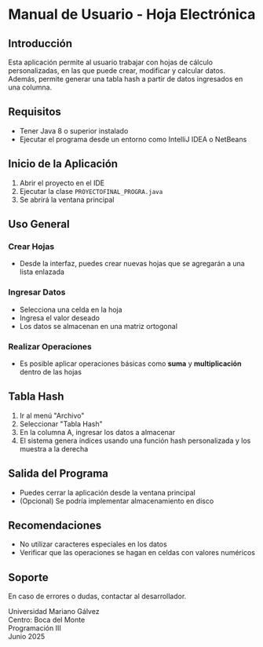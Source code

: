 # Manual de Usuario - Hoja Electrónica

## Introducción
Esta aplicación permite al usuario trabajar con hojas de cálculo personalizadas, en las que puede crear, modificar y calcular datos. Además, permite generar una tabla hash a partir de datos ingresados en una columna.

## Requisitos
- Tener Java 8 o superior instalado
- Ejecutar el programa desde un entorno como IntelliJ IDEA o NetBeans

## Inicio de la Aplicación
1. Abrir el proyecto en el IDE
2. Ejecutar la clase `PROYECTOFINAL_PROGRA.java`
3. Se abrirá la ventana principal

## Uso General
### Crear Hojas
- Desde la interfaz, puedes crear nuevas hojas que se agregarán a una lista enlazada

### Ingresar Datos
- Selecciona una celda en la hoja
- Ingresa el valor deseado
- Los datos se almacenan en una matriz ortogonal

### Realizar Operaciones
- Es posible aplicar operaciones básicas como **suma** y **multiplicación** dentro de las hojas

## Tabla Hash
1. Ir al menú "Archivo"
2. Seleccionar "Tabla Hash"
3. En la columna A, ingresar los datos a almacenar
4. El sistema genera índices usando una función hash personalizada y los muestra a la derecha

## Salida del Programa
- Puedes cerrar la aplicación desde la ventana principal
- (Opcional) Se podría implementar almacenamiento en disco

## Recomendaciones
- No utilizar caracteres especiales en los datos
- Verificar que las operaciones se hagan en celdas con valores numéricos

## Soporte
En caso de errores o dudas, contactar al desarrollador.

Universidad Mariano Gálvez  
Centro: Boca del Monte  
Programación III  
Junio 2025

